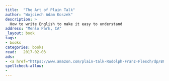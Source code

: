 ```yaml
---
title:  "The Art of Plain Talk"
author: "Wojciech Adam Koszek"
description: >
  How to write English to make it easy to understand
address: "Menlo Park, CA"
_layout: book
tags:
- books
categories: books
read:	2017-02-03
ads:
- <a href="https://www.amazon.com/plain-talk-Rudolph-Franz-Flesch/dp/B0006AQSQY/ref=as_li_ss_il?ie=UTF8&qid=1489046113&sr=8-1&keywords=the+art+of+plain+talk&linkCode=li2&tag=wkoszek08-20&linkId=b695322b98717072fadcd2e6768d666c" target="_blank"><img border="0" src="//ws-na.amazon-adsystem.com/widgets/q?_encoding=UTF8&ASIN=B0006AQSQY&Format=_SL160_&ID=AsinImage&MarketPlace=US&ServiceVersion=20070822&WS=1&tag=wkoszek08-20" ></a><img src="https://ir-na.amazon-adsystem.com/e/ir?t=wkoszek08-20&l=li2&o=1&a=B0006AQSQY" width="1" height="1" border="0" alt="" style="border:none !important; margin:0px !important;" />
spellcheck-allow:
- 
---
```

